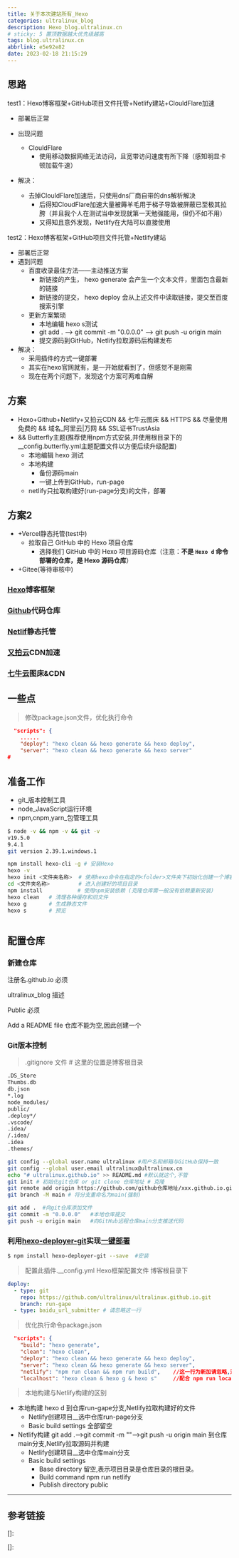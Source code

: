 ```yaml
---
title: 关于本次建站所有_Hexo
categories: ultralinux_blog
description: Hexo_blog.ultralinux.cn
# sticky: 5 置顶数据越大优先级越高
tags: blog.ultralinux.cn
abbrlink: e5e92e82
date: 2023-02-18 21:15:29
---
```




## 思路

test1：Hexo博客框架+GitHub项目文件托管+Netlify建站+ClouldFlare加速

- 部署后正常
- 出现问题
	- ClouldFlare
		- 使用移动数据网络无法访问，且宽带访问速度有所下降（感知明显卡顿加载牛速）

- 解决：
	- 去掉ClouldFlare加速后，只使用dns厂商自带的dns解析解决
		- 后得知CloudFlare加速大量被薅羊毛用于梯子导致被屏蔽已至极其拉胯（并且我个人在测试当中发现就第一天勉强能用，但仍不如不用）
		- 又得知且意外发现，Netlify在大陆可以直接使用

test2：Hexo博客框架+GitHub项目文件托管+Netlify建站

- 部署后正常
- 遇到问题
	- 百度收录最佳方法——主动推送方案
		- 新链接的产生， hexo generate 会产生一个文本文件，里面包含最新的链接
		- 新链接的提交， hexo deploy 会从上述文件中读取链接，提交至百度搜索引擎
	- 更新方案繁琐
		- 本地编辑 hexo s测试
		- git add . --> git commit -m "0.0.0.0" --> git push -u origin main
		- 提交源码到GitHub，Netlify拉取源码后构建发布
- 解决：
	- 采用插件的方式一键部署
	- 其实在hexo官网就有，是一开始就看到了，但感觉不是刚需
	- 现在在两个问题下，发现这个方案可两难自解

## 方案

- Hexo+Github+Netlify+又拍云CDN && 七牛云图床 && HTTPS && 尽量使用免费的 && 域名_阿里云|万网 && SSL证书TrustAsia
-  && Butterfly主题(推荐使用npm方式安装,并使用根目录下的__config.butterfly.yml主题配置文件以方便后续升级配置)
	- 本地编辑 hexo 测试
	- 本地构建
		- 备份源码main
		- 一键上传到GitHub，run-page
	- netlify只拉取构建好(run-page分支)的文件，部署

## 方案2

- +Vercel静态托管(test中)  
	- 拉取自己 GitHub 中的 Hexo 项目仓库
		- 选择我们 GitHub 中的 Hexo 项目源码仓库（注意：**不是 `Hexo d` 命令部署的仓库，是 Hexo 源码仓库**）
-   +Gitee(等待审核中)









### [Hexo](https://hexo.io/zh-cn/)博客框架



### [Github](https://github.com/)代码仓库



### [Netlif](https://www.netlify.com/)静态托管



### [又拍云](https://www.upyun.com/)CDN加速



### [七牛云](https://www.qiniu.com/)图床&CDN







## 一些点



> 修改package.json文件，优化执行命令

```json
  "scripts": {
    ......       
	"deploy": "hexo clean && hexo generate && hexo deploy",
    "server": "hexo clean && hexo generate && hexo server"
# 
```



## 准备工作

- git_版本控制工具
- node_JavaScript运行环境
- npm,cnpm,yarn_包管理工具

```bash
$ node -v && npm -v && git -v
v19.5.0
9.4.1
git version 2.39.1.windows.1
```

```bash
npm install hexo-cli -g # 安装Hexo
hexo -v
hexo init <文件夹名称>  # 使用hexo命令在指定的<folder>文件夹下初始化创建一个博客项目
cd <文件夹名称>         # 进入创建好的项目目录
npm install           # 使用npm安装依赖 (克隆仓库需一般没有依赖重新安装)
hexo clean   # 清理各种缓存和旧文件
hexo g       # 生成静态文件
hexo s       # 预览
```

```bash

```

## 配置仓库

### 新建仓库

注册名.github.io 必须

ultralinux_blog 描述

Public 必须

Add a README file 仓库不能为空,因此创建一个

### Git版本控制

> .gitignore 文件    # 这里的位置是博客根目录

```bash
.DS_Store
Thumbs.db
db.json
*.log
node_modules/
public/
.deploy*/
.vscode/
.idea/
/.idea/
.idea
.themes/
```

```bash
git config --global user.name ultralinux #用户名和邮箱与GitHub保持一致
git config --global user.email ultralinux@ultralinux.cn
echo "# ultralinux.github.io" >> README.md #默认就这个,不管
git init # 初始化git仓库 or git clone 仓库地址 # 克隆
git remote add origin https://github.com/github仓库地址/xxx.github.io.git  #绑定
git branch -M main # 将分支重命名为main(强制)
```

```bash
git add .  #向git仓库添加文件
git commit -m "0.0.0.0"   #本地仓库提交
git push -u origin main   #向GitHub远程仓库main分支推送代码
```

### 利用[hexo-deployer-git](https://github.com/hexojs/hexo-deployer-git)实现[一键部署](https://hexo.io/zh-cn/docs/one-command-deployment)

```bash
$ npm install hexo-deployer-git --save	#安装
```

> 配置此插件.__config.yml   Hexo框架配置文件 博客根目录下

```yaml
deploy:
  - type: git
    repo: https://github.com/ultralinux/ultralinux.github.io.git
    branch: run-gape
  - type: baidu_url_submitter # 请忽略这一行
```

> 优化执行命令package.json

```json
  "scripts": {
    "build": "hexo generate",
    "clean": "hexo clean",
    "deploy": "hexo clean && hexo generate && hexo deploy",
    "server": "hexo clean && hexo generate && hexo server",
    "netlify": "npm run clean && npm run build",    //这一行为新加请忽略,注意逗号.Netlify构建使用
	"localhost": "hexo clean & hexo g & hexo s"		//配合 npm run localhost  ,请忽略
```

> 本地构建与Netlify构建的区别

- 本地构建 hexo d 到仓库run-gape分支,Netlify拉取构建好的文件
	- Netlify创建项目__选中仓库run-page分支
	- Basic build settings 全部留空
- Netlify构建 git add .-->git commit -m ""-->git push -u origin main 到仓库main分支,Netlify拉取源码并构建
	- Netlify创建项目__选中仓库main分支
	- Basic build settings
		- Base directory       留空,表示项目目录是仓库目录的根目录。
		- Build command     npm run netlify
		- Publish directory   public













------



## 参考链接

[Hexo博客框架+GitHub项目文件托管+Netlify建站+ ClouldFlare加速(加速以拉胯)  ]:https://blog.cuijiacai.com/blog-building/
[上传github版本控制,一键部署+Netlify]:https://master--epic-hypatia-977c29.netlify.app/2018/08/25/hexo-learn
[七牛云创建存储空间并绑定自定义域名-https协议]:https://www.bbsmax.com/A/ke5jBkZa5r/
[用 imageslim后缀命令为七牛云空间的图片瘦身]:https://www.yigujin.cn/1139.html
[Butterfly主题;又拍云需配置ssl证书,否则会出现下一个参考链接的问题,然后建议开启TLS1.3 ]:https://www.bilibili.com/video/BV1Ko4y1S7mv/?spm_id_from=333.788&vd_source=57b0139bce6952af7898d18a278d1668
[整理]:https://zhangshier.vip/posts/41646/
[解决github文件夹有向右的白色箭头并且不能打开的解决办法]:https://www.cnblogs.com/pangya/p/15979539.html
[Gitee图床被封！如何实现无缝图床转移？]:https://www.bilibili.com/video/BV1Ca411t7ZV/?spm_id_from=333.337.search-card.all.click&vd_source=57b0139bce6952af7898d18a278d1668
[Butterfly 安装文档(一) 快速开始]:https://butterfly.js.org/posts/21cfbf15/
[Git push命令报hint: Updates were rejected because the remote contains work that you do问题]:https://blog.csdn.net/m0_63217468/article/details/126667119
[站长工具]:https://ping.chinaz.com/
[https://fontawesome.com/]:https://fontawesome.com/icons?from=io
[Font Awesome的正确简单使用方法]:https://blog.csdn.net/qq_41061352/article/details/79414167

[魔改_第1期：从零开始搭建一个能用的博客]:https://www.bilibili.com/video/BV1G84y1B7NH/?spm_id_from=333.788&vd_source=57b0139bce6952af7898d18a278d1668

[Hexo -31- vercel 部署网站]:https://cloud.tencent.com/developer/article/2065884

[使用又拍云 CDN 加速你的 GitHub Pages 网站]:https://www.hananoryu.cn/posts/221113/

[]:

[]:

[【狂神说Java】Git最新教程通俗易懂]:https://www.bilibili.com/video/BV1FE411P7B3/?p=11&spm_id_from=333.880.my_history.page.click&vd_source=57b0139bce6952af7898d18a278d1668
[Hexo——系列教程]:https://www.bilibili.com/video/BV1q741167PJ?p=1&vd_source=57b0139bce6952af7898d18a278d1668
[git如何删除远程分支]:https://www.php.cn/tool/git/478946.html
[Centos 7 安装Nodejs使用npm命令]:https://blog.csdn.net/u012605514/article/details/127086052
